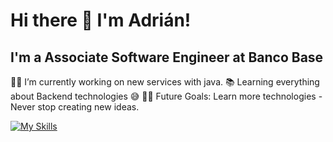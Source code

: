 # Hi there 👋 I'm Adrián!

## I'm a Associate Software Engineer at Banco Base
👨‍💻 I’m currently working on new services with java.
📚 Learning everything about Backend technologies 😅
💪🏼 Future Goals: Learn more technologies - Never stop creating new ideas.

[![My Skills](https://skillicons.dev/icons?i=java,spring,postgres,html,css,sql,dotnet,docker,git&theme=light)](https://skillicons.dev)
